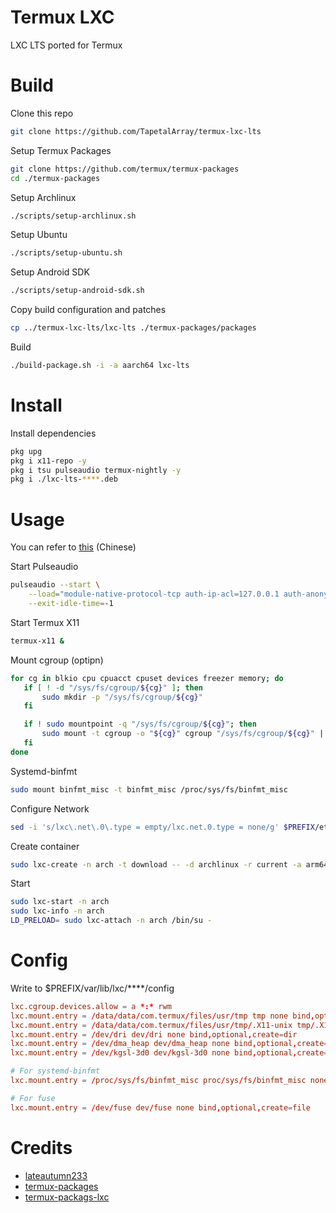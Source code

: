 # Termux LXC

LXC LTS ported for Termux

# Build

Clone this repo
```bash
git clone https://github.com/TapetalArray/termux-lxc-lts
```

Setup Termux Packages
```bash
git clone https://github.com/termux/termux-packages
cd ./termux-packages
```

Setup Archlinux
```bash
./scripts/setup-archlinux.sh
```

Setup Ubuntu
```bash
./scripts/setup-ubuntu.sh
```

Setup Android SDK
```bash
./scripts/setup-android-sdk.sh
```

Copy build configuration and patches
```bash
cp ../termux-lxc-lts/lxc-lts ./termux-packages/packages
```

Build
```bash
./build-package.sh -i -a aarch64 lxc-lts
```

# Install
Install dependencies
```bash
pkg upg
pkg i x11-repo -y
pkg i tsu pulseaudio termux-nightly -y
pkg i ./lxc-lts-****.deb
```

# Usage
You can refer to [this](https://gist.github.com/lateautumn233/939be0528a2cc34af66864bead58e68a) (Chinese)

Start Pulseaudio
```bash
pulseaudio --start \
    --load="module-native-protocol-tcp auth-ip-acl=127.0.0.1 auth-anonymous=1" \
    --exit-idle-time=-1
```

Start Termux X11
```bash
termux-x11 &
```

Mount cgroup (optipn)
```bash
for cg in blkio cpu cpuacct cpuset devices freezer memory; do
   if [ ! -d "/sys/fs/cgroup/${cg}" ]; then
       sudo mkdir -p "/sys/fs/cgroup/${cg}"
   fi

   if ! sudo mountpoint -q "/sys/fs/cgroup/${cg}"; then
       sudo mount -t cgroup -o "${cg}" cgroup "/sys/fs/cgroup/${cg}" || true
   fi
done
```

Systemd-binfmt
```bash
sudo mount binfmt_misc -t binfmt_misc /proc/sys/fs/binfmt_misc
```

Configure Network
```bash
sed -i 's/lxc\.net\.0\.type = empty/lxc.net.0.type = none/g' $PREFIX/etc/lxc/default.conf
```

Create container
```bash
sudo lxc-create -n arch -t download -- -d archlinux -r current -a arm64
```

Start
```bash
sudo lxc-start -n arch
sudo lxc-info -n arch
LD_PRELOAD= sudo lxc-attach -n arch /bin/su -
```

# Config
Write to $PREFIX/var/lib/lxc/****/config
```conf
lxc.cgroup.devices.allow = a *:* rwm
lxc.mount.entry = /data/data/com.termux/files/usr/tmp tmp none bind,optional,create=dir
lxc.mount.entry = /data/data/com.termux/files/usr/tmp/.X11-unix tmp/.X11-unix none bind,ro,optional,create=dir
lxc.mount.entry = /dev/dri dev/dri none bind,optional,create=dir
lxc.mount.entry = /dev/dma_heap dev/dma_heap none bind,optional,create=dir
lxc.mount.entry = /dev/kgsl-3d0 dev/kgsl-3d0 none bind,optional,create=file

# For systemd-binfmt
lxc.mount.entry = /proc/sys/fs/binfmt_misc proc/sys/fs/binfmt_misc none bind,optional,create=dir

# For fuse
lxc.mount.entry = /dev/fuse dev/fuse none bind,optional,create=file
```

# Credits

* [lateautumn233](https://github.com/lateautumn233)
* [termux-packages](https://github.com/termux/termux-packages)
* [termux-packags-lxc](https://github.com/termux/termux-packages/tree/master/root-packages/lxc)
